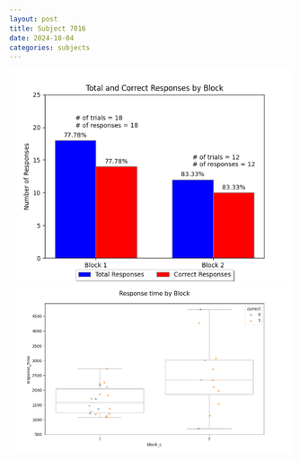 ```yaml
---
layout: post
title: Subject 7016
date: 2024-10-04
categories: subjects
---
```


![](data/7016/run-3/7016_ATS_responses.png)
![](data/7016/run-3/7016_ATS_rt.png)
